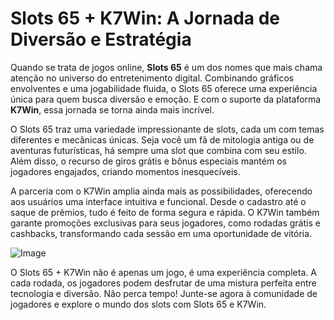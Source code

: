 # Slots 65 + K7Win: A Jornada de Diversão e Estratégia

Quando se trata de jogos online, **Slots 65** é um dos nomes que mais chama atenção no universo do entretenimento digital. Combinando gráficos envolventes e uma jogabilidade fluida, o Slots 65 oferece uma experiência única para quem busca diversão e emoção. E com o suporte da plataforma **K7Win**, essa jornada se torna ainda mais incrível.

O Slots 65 traz uma variedade impressionante de slots, cada um com temas diferentes e mecânicas únicas. Seja você um fã de mitologia antiga ou de aventuras futurísticas, há sempre uma slot que combina com seu estilo. Além disso, o recurso de giros grátis e bônus especiais mantém os jogadores engajados, criando momentos inesquecíveis. 

A parceria com o K7Win amplia ainda mais as possibilidades, oferecendo aos usuários uma interface intuitiva e funcional. Desde o cadastro até o saque de prêmios, tudo é feito de forma segura e rápida. O K7Win também garante promoções exclusivas para seus jogadores, como rodadas grátis e cashbacks, transformando cada sessão em uma oportunidade de vitória.

![Image](https://github.com/user-attachments/assets/b9de9dee-b60e-46a0-9e49-3c6ca594ed6f)

O Slots 65 + K7Win não é apenas um jogo, é uma experiência completa. A cada rodada, os jogadores podem desfrutar de uma mistura perfeita entre tecnologia e diversão. Não perca tempo! Junte-se agora à comunidade de jogadores e explore o mundo dos slots com Slots 65 e K7Win.